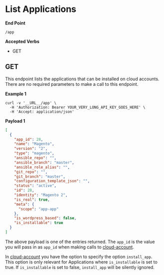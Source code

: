 # List Applications

**End Point**
```
/app
```

**Accepted Verbs**
- GET

## GET

This endpoint lists the applications that can be installed on cloud accounts. There are no required parameters to make a call to this endpoint.

__Example 1__
```shell
curl -v '__URL__/app' \
  -H 'Authorization: Bearer YOUR_VERY_LONG_API_KEY_GOES_HERE' \
  -H 'Accept: application/json'

```

__Payload 1__
```json
[
  {
    "app_id": 28,
    "name": "Magento",
    "version": "2",
    "type": "magento",
    "ansible_repo": "",
    "ansible_branch": "master",
    "ansible_role_alias": "",
    "git_repo": "",
    "git_branch": "master",
    "configuration_template_json": "",
    "status": "active",
    "id": 28,
    "identity": "Magento 2",
    "is_real": true,
    "meta": {
      "scope": "app-app"
    },
    "is_wordpress_based": false,
    "is_installable": true
  }
]
```

The above payload is one of the entries returned.  The `app_id` is the value you will pass in as `app_id` when making calls to [cloud-account](CloudAccount.md).

In [cloud-account](CloudAccount.md) you have the option to specify the option `install_app`. This option is only relevant for Applications where `is_installable` is set to true. If `is_installable` is set to false, `install_app` will be silently ignored.

